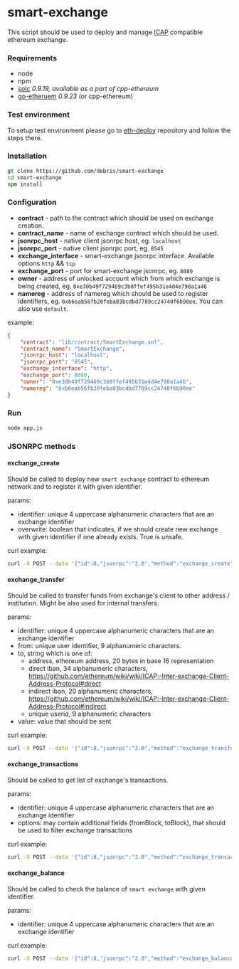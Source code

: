 # smart-exchange
This script should be used to deploy and manage [ICAP](https://github.com/ethereum/wiki/wiki/ICAP:-Inter-exchange-Client-Address-Protocol) compatible ethereum exchange.

### Requirements

- node
- npm
- [solc](https://github.com/ethereum/cpp-ethereum) *0.9.19, available as a part of cpp-ethereum*
- [go-etheruem](https://github.com/ethereum/go-ethereum) *0.9.23* (or cpp-ethereum)

### Test environment

To setup test environment please go to [eth-deploy](https://github.com/debris/eth-deploy) repository and follow the steps there.

### Installation

```bash
gt clone https://github.com/debris/smart-exchange
cd smart-exchange
npm install
```

### Configuration

- **contract** - path to the contract which should be used on exchange creation.
- **contract_name** - name of exchange contract which should be used.
- **jsonrpc_host** - native client jsonrpc host, eg. `localhost`
- **jsonrpc_port** - native client jsonrpc port, eg. `8545`
- **exchange_interface** - smart-exchange jsonrpc interface. Available options `http` && `tcp`
- **exchange_port** - port for smart-exchange jsonrpc, eg. `8080`
- **owner** - address of unlocked account which from which exchange is being created, eg. `0xe30b49f729469c3b8ffef495b31e4d4e790a1a46`
- **namereg** - address of namereg which should be used to register identifiers, eg. `0xb6eab56fb20feba03bcdbd7789cc24740f6b90ee`. You can also use `default`.

example: 

```json
{
    "contract": "lib/contract/SmartExchange.sol",
    "contract_name": "SmartExchange",
    "jsonrpc_host": "localhost",
    "jsonrpc_port": "8545",
    "exchange_interface": "http",
    "exchange_port": 8080,
    "owner": "0xe30b49f729469c3b8ffef495b31e4d4e790a1a46",
    "namereg": "0xb6eab56fb20feba03bcdbd7789cc24740f6b90ee"
}
```

### Run

```bash
node app.js
```

### JSONRPC methods

#### exchange_create

Should be called to deploy new `smart exchange` contract to ethereum network and to register it with given identifier.

params:

- identifier: unique 4 uppercase alphanumeric characters that are an exchange identifier
- overwrite: boolean that indicates, if we should create new exchange with given identifier if one already exists. True is unsafe.

curl example:

```bash
curl -X POST --data '{"id":8,"jsonrpc":"2.0","method":"exchange_create","params":["XROF", false]}' -H "Content-Type: application/json" http://localhost:8080
```

#### exchange_transfer

Should be called to transfer funds from exchange's client to other address / institution. Might be also used for internal transfers.

params:

- identifier: unique 4 uppercase alphanumeric characters that are an exchange identifier
- from: unique user identifier, 9 alphanumeric characters.
- to, string which is one of:
    - address, ethereum address, 20 bytes in base 16 representation
    - direct iban, 34 alphanumeric characters, https://github.com/ethereum/wiki/wiki/ICAP:-Inter-exchange-Client-Address-Protocol#direct
    - indirect iban, 20 alphanumeric characters, https://github.com/ethereum/wiki/wiki/ICAP:-Inter-exchange-Client-Address-Protocol#indirect
    - unique userid, 9 alphanumeric characters
- value: value that should be sent

curl example:

```bash
curl -X POST --data '{"id":8,"jsonrpc":"2.0","method":"exchange_transfer","params":["XREG"]}' -H "Content-Type: application/json" http://localhost:8080
```

#### exchange_transactions

Should be called to get list of exchange's transactions.

params:

- identifier: unique 4 uppercase alphanumeric characters that are an exchange identifier
- options: may contain additional fields (fromBlock, toBlock), that should be used to filter exchange transactions

curl example:

```bash
curl -X POST --data '{"id":8,"jsonrpc":"2.0","method":"exchange_transactions","params":["XREG", {"fromBlock": 410000}]}' -H "Content-Type: application/json" http://localhost:8080
```

#### exchange_balance

Should be called to check the balance of `smart exchange` with given identifier.

params:

- identifier: unique 4 uppercase alphanumeric characters that are an exchange identifier

curl example:

```bash
curl -X POST --data '{"id":8,"jsonrpc":"2.0","method":"exchange_balance","params":["XROG"]}' -H "Content-Type: application/json" http://localhost:8080
```

